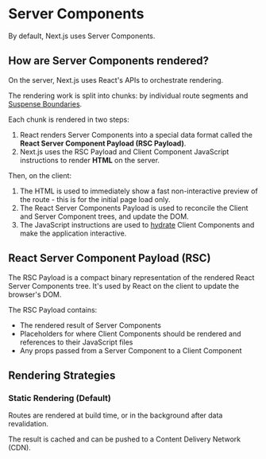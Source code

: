 # Server Components

By default, Next.js uses Server Components.


## How are Server Components rendered?

On the server, Next.js uses React's APIs to orchestrate rendering.

The rendering work is split into chunks: by individual route segments and [Suspense Boundaries](https://react.dev/reference/react/Suspense).

Each chunk is rendered in two steps:

1. React renders Server Components into a special data format called the **React Server Component Payload (RSC Payload)**.
2. Next.js uses the RSC Payload and Client Component JavaScript instructions to render **HTML** on the server.

Then, on the client:

1. The HTML is used to immediately show a fast non-interactive preview of the route - this is for the initial page load only.
2. The React Server Components Payload is used to reconcile the Client and Server Component trees, and update the DOM.
3. The JavaScript instructions are used to [hydrate](https://react.dev/reference/react-dom/client/hydrateRoot) Client Components and make the application interactive.


## React Server Component Payload (RSC)

The RSC Payload is a compact binary representation of the rendered React Server Components tree. It's used by React on the client to update the browser's DOM.

The RSC Payload contains:

- The rendered result of Server Components
- Placeholders for where Client Components should be rendered and references to their JavaScript files
- Any props passed from a Server Component to a Client Component


## Rendering Strategies

### Static Rendering (Default)

Routes are rendered at build time, or in the background after data revalidation.

The result is cached and can be pushed to a Content Delivery Network (CDN). 